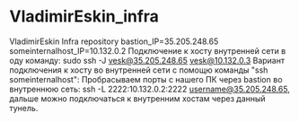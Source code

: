 # VladimirEskin_infra
VladimirEskin Infra repository
bastion_IP=35.205.248.65
someinternalhost_IP=10.132.0.2
Подключение к хосту внутренней сети в оду команду: sudo ssh -J vesk@35.205.248.65 vesk@10.132.0.3
Вариант подключения к хосту во внутренней сети с помощю команды "ssh someinternalhost":
Пробрасываем порты с нашего ПК через bastion во внутреннюю сеть: ssh -L 2222:10.132.0.2:2222 username@35.205.248.65, дальше можно подключаться к внутренним хостам через данный тунель.
